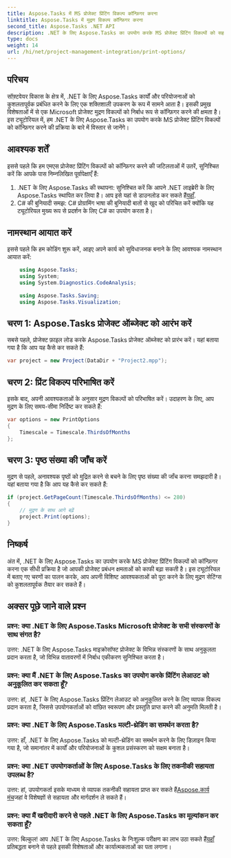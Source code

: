 ```yaml
---
title: Aspose.Tasks में MS प्रोजेक्ट प्रिंटिंग विकल्प कॉन्फ़िगर करना
linktitle: Aspose.Tasks में मुद्रण विकल्प कॉन्फ़िगर करना
second_title: Aspose.Tasks .NET API
description: .NET के लिए Aspose.Tasks का उपयोग करके MS प्रोजेक्ट प्रिंटिंग विकल्पों को सहजता से कॉन्फ़िगर करने का तरीका जानें। अपनी परियोजना प्रबंधन क्षमताओं को बढ़ाएँ।
type: docs
weight: 14
url: /hi/net/project-management-integration/print-options/
---
```

## परिचय
सॉफ़्टवेयर विकास के क्षेत्र में, .NET के लिए Aspose.Tasks कार्यों और परियोजनाओं को कुशलतापूर्वक प्रबंधित करने के लिए एक शक्तिशाली उपकरण के रूप में सामने आता है। इसकी प्रमुख विशेषताओं में से एक Microsoft प्रोजेक्ट मुद्रण विकल्पों को निर्बाध रूप से कॉन्फ़िगर करने की क्षमता है। इस ट्यूटोरियल में, हम .NET के लिए Aspose.Tasks का उपयोग करके MS प्रोजेक्ट प्रिंटिंग विकल्पों को कॉन्फ़िगर करने की प्रक्रिया के बारे में विस्तार से जानेंगे।
## आवश्यक शर्तें
इससे पहले कि हम एमएस प्रोजेक्ट प्रिंटिंग विकल्पों को कॉन्फ़िगर करने की जटिलताओं में उतरें, सुनिश्चित करें कि आपके पास निम्नलिखित पूर्वापेक्षाएँ हैं:
1. .NET के लिए Aspose.Tasks की स्थापना: सुनिश्चित करें कि आपने .NET लाइब्रेरी के लिए Aspose.Tasks स्थापित कर लिया है। आप इसे यहां से डाउनलोड कर सकते हैं[यहाँ](https://releases.aspose.com/tasks/net/).
2. C# की बुनियादी समझ: C# प्रोग्रामिंग भाषा की बुनियादी बातों से खुद को परिचित करें क्योंकि यह ट्यूटोरियल मुख्य रूप से प्रदर्शन के लिए C# का उपयोग करता है।

## नामस्थान आयात करें
इससे पहले कि हम कोडिंग शुरू करें, आइए अपने कार्य को सुविधाजनक बनाने के लिए आवश्यक नामस्थान आयात करें:
```csharp
    using Aspose.Tasks;
    using System;
    using System.Diagnostics.CodeAnalysis;
    
    using Aspose.Tasks.Saving;
    using Aspose.Tasks.Visualization;
```

## चरण 1: Aspose.Tasks प्रोजेक्ट ऑब्जेक्ट को आरंभ करें
सबसे पहले, प्रोजेक्ट फ़ाइल लोड करके Aspose.Tasks प्रोजेक्ट ऑब्जेक्ट को प्रारंभ करें। यहां बताया गया है कि आप यह कैसे कर सकते हैं:
```csharp
var project = new Project(DataDir + "Project2.mpp");
```
## चरण 2: प्रिंट विकल्प परिभाषित करें
इसके बाद, अपनी आवश्यकताओं के अनुसार मुद्रण विकल्पों को परिभाषित करें। उदाहरण के लिए, आप मुद्रण के लिए समय-सीमा निर्दिष्ट कर सकते हैं:
```csharp
var options = new PrintOptions
{
    Timescale = Timescale.ThirdsOfMonths
};
```
## चरण 3: पृष्ठ संख्या की जाँच करें
मुद्रण से पहले, अनावश्यक पृष्ठों को मुद्रित करने से बचने के लिए पृष्ठ संख्या की जाँच करना समझदारी है। यहां बताया गया है कि आप यह कैसे कर सकते हैं:
```csharp
if (project.GetPageCount(Timescale.ThirdsOfMonths) <= 280)
{
    // मुद्रण के साथ आगे बढ़ें
    project.Print(options);
}
```

## निष्कर्ष
अंत में, .NET के लिए Aspose.Tasks का उपयोग करके MS प्रोजेक्ट प्रिंटिंग विकल्पों को कॉन्फ़िगर करना एक सीधी प्रक्रिया है जो आपकी प्रोजेक्ट प्रबंधन क्षमताओं को काफी बढ़ा सकती है। इस ट्यूटोरियल में बताए गए चरणों का पालन करके, आप अपनी विशिष्ट आवश्यकताओं को पूरा करने के लिए मुद्रण सेटिंग्स को कुशलतापूर्वक तैयार कर सकते हैं।
## अक्सर पूछे जाने वाले प्रश्न
### प्रश्न: क्या .NET के लिए Aspose.Tasks Microsoft प्रोजेक्ट के सभी संस्करणों के साथ संगत है?
उत्तर: .NET के लिए Aspose.Tasks माइक्रोसॉफ्ट प्रोजेक्ट के विभिन्न संस्करणों के साथ अनुकूलता प्रदान करता है, जो विभिन्न वातावरणों में निर्बाध एकीकरण सुनिश्चित करता है।
### प्रश्न: क्या मैं .NET के लिए Aspose.Tasks का उपयोग करके प्रिंटिंग लेआउट को अनुकूलित कर सकता हूँ?
उत्तर: हां, .NET के लिए Aspose.Tasks प्रिंटिंग लेआउट को अनुकूलित करने के लिए व्यापक विकल्प प्रदान करता है, जिससे उपयोगकर्ताओं को वांछित स्वरूपण और प्रस्तुति प्राप्त करने की अनुमति मिलती है।
### प्रश्न: क्या .NET के लिए Aspose.Tasks मल्टी-थ्रेडिंग का समर्थन करता है?
उत्तर: हाँ, .NET के लिए Aspose.Tasks को मल्टी-थ्रेडिंग का समर्थन करने के लिए डिज़ाइन किया गया है, जो समानांतर में कार्यों और परियोजनाओं के कुशल प्रसंस्करण को सक्षम बनाता है।
### प्रश्न: क्या .NET उपयोगकर्ताओं के लिए Aspose.Tasks के लिए तकनीकी सहायता उपलब्ध है?
 उत्तर: हां, उपयोगकर्ता इसके माध्यम से व्यापक तकनीकी सहायता प्राप्त कर सकते हैं[Aspose.कार्य मंच](https://forum.aspose.com/c/tasks/15)जहां वे विशेषज्ञों से सहायता और मार्गदर्शन ले सकते हैं।
### प्रश्न: क्या मैं खरीदारी करने से पहले .NET के लिए Aspose.Tasks का मूल्यांकन कर सकता हूँ?
 उत्तर: बिल्कुल! आप .NET के लिए Aspose.Tasks के निःशुल्क परीक्षण का लाभ उठा सकते हैं[यहाँ](https://releases.aspose.com/) प्रतिबद्धता बनाने से पहले इसकी विशेषताओं और कार्यात्मकताओं का पता लगाना।